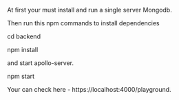 At first your must install and run a single server Mongodb.

Then run this npm commands to install dependencies

cd backend
 
npm install

and start apollo-server.

npm start

Your can check here - https://localhost:4000/playground.









